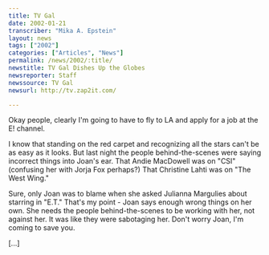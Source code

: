 ```yaml
---
title: TV Gal
date: 2002-01-21
transcriber: "Mika A. Epstein"
layout: news
tags: ["2002"]
categories: ["Articles", "News"]
permalink: /news/2002/:title/
newstitle: TV Gal Dishes Up the Globes
newsreporter: Staff
newssource: TV Gal
newsurl: http://tv.zap2it.com/

---
```


Okay people, clearly I'm going to have to fly to LA and apply for a job at the E! channel.

I know that standing on the red carpet and recognizing all the stars can't be as easy as it looks. But last night the people behind-the-scenes were saying incorrect things into Joan's ear. That Andie MacDowell was on "CSI" (confusing her with Jorja Fox perhaps?) That Christine Lahti was on "The West Wing."

Sure, only Joan was to blame when she asked Julianna Margulies about starring in "E.T." That's my point - Joan says enough wrong things on her own. She needs the people behind-the-scenes to be working with her, not against her. It was like they were sabotaging her. Don't worry Joan, I'm coming to save you.

[...]
